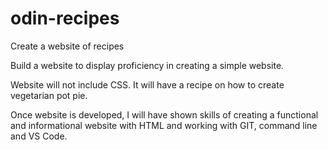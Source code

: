 # odin-recipes

Create a website of recipes 

Build a website to display proficiency in creating a simple website.

Website will not include CSS. It will have a recipe on how to create vegetarian pot pie.

Once website is developed, I will have shown skills of creating a functional and informational website with HTML and working with GIT, command line and VS Code.